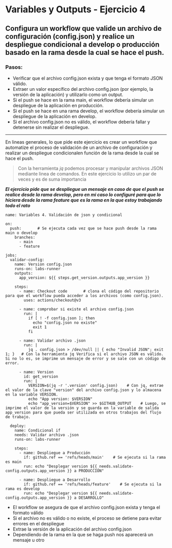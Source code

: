 # Variables y Outputs - Ejercicio 4

## Configura un workflow que valide un archivo de configuración (config.json) y realice un despliegue condicional a develop o producción basado en la rama desde la cual se hace el push.

### Pasos:

- Verificar que el archivo config.json exista y que tenga el formato JSON válido.
- Extraer un valor específico del archivo config.json (por ejemplo, la versión de la aplicación) y utilizarlo como un output.
- Si el push se hace en la rama main, el workflow debería simular un despliegue de la aplicación en producción.
- Si el push se hace en una rama develop, el workflow debería simular un despliegue de la aplicación en develop.
- Si el archivo config.json no es válido, el workflow debería fallar y detenerse sin realizar el despliegue.

---

En lineas generales, lo que pide este ejercicio es crear un workflow que automatize el proceso de validación de un archivo de configuración y realizar un despliegue condicionalen función de la rama desde la cual se hace el push.

> Con la herramienta *jq* podemos procesar y manipular archivos JSON mediante linea de comandos. En este ejercicio lo utilizo un par de veces y es de suma importancia

***El ejercicio pide que se despliegue un mensaje en caso de que el push se realice desde la rama develop, pero en mi caso lo configuré para que lo hiciera desde la rama feature que es la rama en la que estoy trabajando todo el rato***

```
name: Variables 4. Validación de json y condicional 

on:
  push:       # Se ejecuta cada vez que se hace push desde la rama main o develop
    branches:
      - main
      - feature

jobs:
  validar-config:
    name: Version config.json
    runs-on: labs-runner
    outputs:
      app_version: ${{ steps.get_version.outputs.app_version }}

    steps:
      - name: Checkout code       # clona el código del repositorio para que el workflow pueda acceder a los archivos (como config.json).
        uses: actions/checkout@v3

      - name: comprobar si existe el archivo config.json
        run: |
          if [ ! -f config.json ]; then
            echo "config.json no existe"
            exit 1
          fi

      - name: Validar archivo .json
        run: |
          jq . config.json > /dev/null || { echo "Invalid JSON"; exit 1; }   # Con la herramienta jq Verifica si el archivo JSON es válido. Si no lo es, se imprime un mensaje de error y se sale con un código de error.

      - name: Version
        id: get_version
        run: |
          VERSION=$(jq -r '.version' config.json)    # Con jq, extrae el valor de la clave "version" del archivo config.json y lo almacena en la variable VERSION.
          echo "App version: $VERSION"
          echo "app_version=$VERSION" >> $GITHUB_OUTPUT    # Luego, se imprime el valor de la versión y se guarda en la variable de salida app_version para que pueda ser utilizada en otros trabajos del flujo de trabajo.

  deploy:
    name: Condicional if
    needs: Validar archivo .json
    runs-on: labs-runner

    steps:
      - name: Despliegue a Producción
        if: github.ref == 'refs/heads/main'    # Se ejecuta si la rama es main
        run: echo "Desplegar version ${{ needs.validate-config.outputs.app_version }} a PRODUCCIÓN"

      - name: Despliegue a Desarrollo
        if: github.ref == 'refs/heads/feature'    # Se ejecuta si la rama es develop
        run: echo "Desplegar version ${{ needs.validate-config.outputs.app_version }} a DESARROLLO"
```

- El workflow se asegura de que el archivo config.json exista y tenga el formato válido
- Si el archivo no es válido o no existe, el proceso se detiene para evitar errores en el despliegue
- Extrae la versión de la aplicación del archivo config.json
- Dependiendo de la rama en la que se haga push nos aparecerá un mensaje u otro